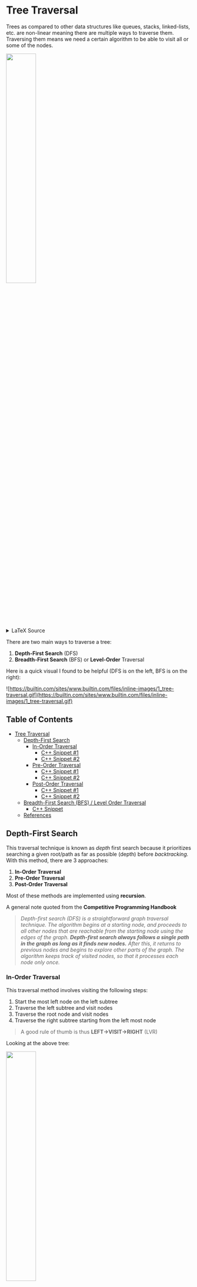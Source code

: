 # Tree Traversal

Trees as compared to other data structures like queues, stacks, linked-lists, etc. are non-linear meaning there are multiple ways to traverse them. Traversing them means we need a certain algorithm to be able to visit all or some of the nodes.

<img src="./Images/BinaryTree.png" width=40% />

<details>
<summary>LaTeX Source</summary>

```tex
\documentclass[margin=3mm]{standalone}
\usepackage[edges]{forest}
\begin{document}
    \begin{forest}
for tree={
    grow=south,
    circle, 
    draw, 
    minimum size=3ex, 
    inner sep=1pt,
    s sep=3mm
}
[A
    [B
        [D [,no edge, draw=none]]
        [E [,no edge, draw=none]]
    ]
    [C
        [F [,no edge, draw=none]]
        [G [,no edge, draw=none]]
    ]
]
    \end{forest}
\end{document}
```

</details>

There are two main ways to traverse a tree:

1. **Depth-First Search** (DFS)
2. **Breadth-First Search** (BFS) or **Level-Order** Traversal

Here is a quick visual I found to be helpful (DFS is on the left, BFS is on the right):

![https://builtin.com/sites/www.builtin.com/files/inline-images/1_tree-traversal.gif](https://builtin.com/sites/www.builtin.com/files/inline-images/1_tree-traversal.gif)

## Table of Contents

- [Tree Traversal](#tree-traversal)
   * [Depth-First Search](#depthfirst-search)
      + [In-Order Traversal](#inorder-traversal)
         - [C++ Snippet #1](#c-snippet-1)
         - [C++ Snippet #2](#c-snippet-2)
      + [Pre-Order Traversal](#preorder-traversal)
         - [C++ Snippet #1](#c-snippet-1-1)
         - [C++ Snippet #2](#c-snippet-2-1)
      + [Post-Order Traversal](#postorder-traversal)
         - [C++ Snippet #1](#c-snippet-1-2)
         - [C++ Snippet #2](#c-snippet-2-2)
   * [Breadth-First Search (BFS) / Level Order Traversal](#breadthfirst-search-bfs-level-order-traversal)
      + [C++ Snippet](#c-snippet)
   * [References](#references)

## Depth-First Search

This traversal technique is known as *depth* first search because it prioritizes searching a given root/path as far as possible (depth) before *backtracking.* With this method, there are 3 approaches:

1. **In-Order Traversal**
2. **Pre-Order Traversal**
3. **Post-Order Traversal**

Most of these methods are implemented using **recursion**.

A general note quoted from the **Competitive Programming Handbook**

> *Depth-first search (DFS) is a straightforward graph traversal technique. The algorithm begins at a starting node, and proceeds to all other nodes that are reachable from the starting node using the edges of the graph. **Depth-first search always follows a single path in the graph as long as it finds new nodes.** After this, it returns to previous nodes and begins to explore other parts of the graph. The algorithm keeps track of visited nodes, so that it processes each node only once.*

### In-Order Traversal

This traversal method involves visiting the following steps:

1. Start the most left node on the left subtree
2. Traverse the left subtree and visit nodes
3. Traverse the root node and visit nodes
4. Traverse the right subtree starting from the left most node

> A good rule of thumb is thus **LEFT->VISIT->RIGHT** (LVR)

Looking at the above tree:

<img src="./Images/BinaryTree.png" width=40% />

An In-Order Traversal will see the following nodes in this order:

<img src="./Images/BinaryTree_InOrder.png" width=40% />

$\texttt{D}\rightarrow \texttt{B}\rightarrow \texttt{E}\rightarrow \texttt{A}\rightarrow \texttt{F}\rightarrow \texttt{C}\rightarrow \texttt{G}$

---

#### C++ Snippet #1

```cpp
struct Node 
{
    Node* left;
    Node* right;
    int val;
    Node(Node* left,Node* right,int val):left(left),right(right),val(val) 
    {
    }
};
void inOrder(Node* root)
{
    if(root==nullptr)
        return;
    inOrder(root->left);
    std::cout<<root->val<<std::endl;
    inOrder(root->right);
}
```

#### C++ Snippet #2

```cpp
struct Node 
{
    Node* left;
    Node* right;
    int val;
    Node(Node* left,Node* right,int val):left(left),right(right),val(val) 
    {
    }
};
void inOrder(std::vector<int>& vals,Node* root)
{
    if(root==nullptr)
        return;
    inOrder(root->left);
    vals.push_back(root->val);
    inOrder(root->right);
}
int main(void)
{
    Node* root=new Node(nullptr,nullptr,1);
    ...
    Code to construct tree nodes
    ...
    std::vector<int> res;
    inOrder(res,root);
    for(int&x:res)
        std::cout<<x<<std::endl;
}
```

---

Here is an animated visual:

![https://builtin.com/sites/www.builtin.com/files/inline-images/2_tree-traversal.gif](https://builtin.com/sites/www.builtin.com/files/inline-images/2_tree-traversal.gif)

### Pre-Order Traversal

This traversal method is similar to [In Order Traversal](#in-order-traversal) but we visit the node before we traverse:

1. Visit the current node (starting with the root node)
2. Traverse the left subtree with the left most node
3. Traverse the right subtree with the left mode node

> This gives us a good rule of thumb of **VISIT->LEFT->RIGHT** (VLR)

Using the previous tree:

<img src="./Images/BinaryTree.png" width=40% />

A pre-order traversal would look like this:

<img src="./Images/BinaryTree_PreOrder.png" width=40% />

$\texttt{A}\rightarrow \texttt{B}\rightarrow \texttt{D}\rightarrow \texttt{E}\rightarrow \texttt{C}\rightarrow \texttt{F}\rightarrow \texttt{G}$

---

#### C++ Snippet #1

```cpp
struct Node 
{
    Node* left;
    Node* right;
    int val;
    Node(Node* left,Node* right,int val):left(left),right(right),val(val) 
    {
    }
};
void preOrder(Node* root)
{
    if(root==nullptr)
        return;
    std::cout<<root->val<<std::endl; // Notice how the implementation just requires moving this accessing part
    preOrder(root->left);
    preOrder(root->right);
}
```

#### C++ Snippet #2

```cpp
struct Node 
{
    Node* left;
    Node* right;
    int val;
    Node(Node* left,Node* right,int val):left(left),right(right),val(val) 
    {
    }
};
void preOrder(std::vector<int>& vals,Node* root)
{
    if(root==nullptr)
        return;
    vals.push_back(root->val);
    preOrder(root->left);
    preOrder(root->right);
}
int main(void)
{
    Node* root=new Node(nullptr,nullptr,1);
    ...
    Code to construct tree nodes
    ...
    std::vector<int> res;
    inOrder(res,root);
    for(int&x:res)
        std::cout<<x<<std::endl;
}
```

--- 

Here is an animated visual:

![https://builtin.com/sites/www.builtin.com/files/inline-images/3_tree-traversal.gif](https://builtin.com/sites/www.builtin.com/files/inline-images/3_tree-traversal.gif)

### Post-Order Traversal

This traversal method similar to the other variations of DFS but follows these steps:

1. Traverse the left subtree and visit each node
2. Traverse the right subtree and visit each node
3. Visit the root node 

> This gives us the rule of thumb of **LEFT->RIGHT->VISIT** (LRV)

The example tree given previously:

<img src="./Images/BinaryTree.png" width=40% />

A post-order traversal would look like this:

<img src="./Images/BinaryTree_PostOrder.png" width=40% />

$\texttt{D}\rightarrow \texttt{E}\rightarrow \texttt{B}\rightarrow \texttt{F}\rightarrow \texttt{G}\rightarrow \texttt{C}\rightarrow \texttt{A}$

---

#### C++ Snippet #1

```cpp
struct Node 
{
    Node* left;
    Node* right;
    int val;
    Node(Node* left,Node* right,int val):left(left),right(right),val(val) 
    {
    }
};
void postOrder(Node* root)
{
    if(root==nullptr)
        return;
    postOrder(root->left);
    postOrder(root->right);
    std::cout<<root->val<<std::endl;
}
```

#### C++ Snippet #2

```cpp
struct Node 
{
    Node* left;
    Node* right;
    int val;
    Node(Node* left,Node* right,int val):left(left),right(right),val(val) 
    {
    }
};
void postOrder(std::vector<int>& vals,Node* root)
{
    if(root==nullptr)
        return;
    postOrder(root->left);
    postOrder(root->right);
    vals.push_back(root->val);
}
int main(void)
{
    Node* root=new Node(nullptr,nullptr,1);
    ...
    Code to construct tree nodes
    ...
    std::vector<int> res;
    postOrder(res,root);
    for(int&x:res)
        std::cout<<x<<std::endl;
}
```

--- 

Here is an animated visual:

![https://builtin.com/sites/www.builtin.com/files/inline-images/4_tree-traversal.gif](https://builtin.com/sites/www.builtin.com/files/inline-images/4_tree-traversal.gif)

## Breadth-First Search (BFS) / Level Order Traversal

As compared to DFS which prioritizes the depth when going through a tree, BFS prioritizes first looking at all of the nodes that is on one level. This traversal method is also much harder to implement as compared to DFS. 

> *To put into graph theory this means that BFS first traverses all nodes with the same distance $x$ from the originating vertex.*

The example tree given previously:

<img src="./Images/BinaryTree.png" width=40% />

BFS would look like this:

<img src="./Images/BinaryTree_BFS.png" width=40% />

$\texttt{A}\rightarrow \texttt{B}\rightarrow \texttt{C}\rightarrow \texttt{D}\rightarrow \texttt{E}\rightarrow \texttt{F}\rightarrow \texttt{G}$

Furthermore, BFS requires the usage of a data structure known as a [**Queue**](./Queue_DS.md).

---

### C++ Snippet

```cpp
struct Node 
{
    Node* left;
    Node* right;
    int val;
    Node(Node* left,Node* right,int val):left(left),right(right),val(val) 
    {
    }
};
vector<int> bfs(Node* root)
{
    if(root==nullptr)
        return {};
    vector<int> res;
    queue<Node*> q;
    q.push(root);
    while(!q.empty())
    {
        Node* curr=q.pop();
        res.push_back(curr);
        if(curr->left!=nullptr)
            q.push(curr->left);
        if(curr->right!=nullptr)
            q.push(curr->right);
    }
    return res;
}
```

---

Here is an animated visual:

![https://builtin.com/sites/www.builtin.com/files/inline-images/5_tree-traversal.gif](https://builtin.com/sites/www.builtin.com/files/inline-images/5_tree-traversal.gif)

## References

1. [https://usaco.guide/silver/graph-traversal](https://usaco.guide/silver/graph-traversal)
2. [https://www.cs.cornell.edu/courses/JavaAndDS/dfs/dfs01develop.pdf](https://www.cs.cornell.edu/courses/JavaAndDS/dfs/dfs01develop.pdf)
3. [https://builtin.com/software-engineering-perspectives/tree-traversal](https://builtin.com/software-engineering-perspectives/tree-traversal)